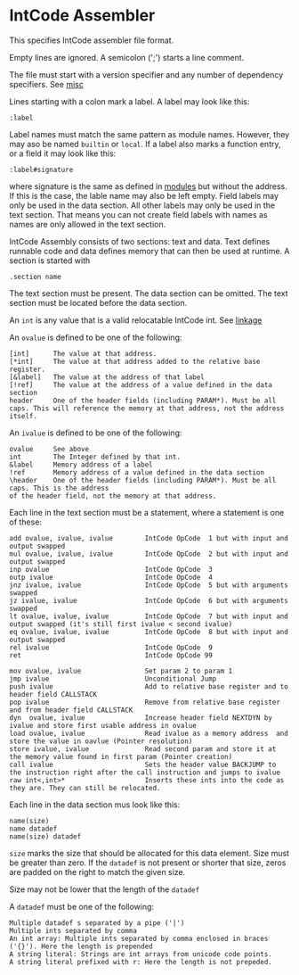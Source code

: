 # IntCode Assembler

This specifies IntCode assembler file format.

Empty lines are ignored. A semicolon (';') starts a line comment.

The file must start with a version specifier and any number of dependency specifiers. See [misc](misc.md)

Lines starting with a colon mark a label. A label may look like this:

```
:label
```

Label names must match the same pattern as module names. However, they may aso be named `builtin` or `local`.  If a label also marks a function entry, or a field it may look like this:

```
:label#signature
```

where signature is the same as defined in [modules](modules.md) but without the address. If this is the case, the lable name may also be left empty. Field labels may only be used in the data section. All other labels may only be used in the text section. That means you can not create field labels with names as names are only allowed in the text section.

IntCode Assembly consists of two sections: text and data. Text defines runnable code and data defines memory that can then be used at runtime. A section is started with

```
.section name
```

The text section must be present. The data section can be omitted. The text section must be located before the data section.

An `int` is any value that is a valid relocatable IntCode int. See [linkage](linkage.md)

An `ovalue` is defined to be one of the following:

```
[int]      The value at that address.
[*int]     The value at that address added to the relative base register.
[&label]   The value at the address of that label
[!ref]     The value at the address of a value defined in the data section
header     One of the header fields (including PARAM*). Must be all caps. This will reference the memory at that address, not the address itself.
```

An `ivalue` is defined to be one of the following:

```
ovalue     See above
int        The Integer defined by that int.
&label     Memory address of a label
!ref       Memory address of a value defined in the data section
\header    One of the header fields (including PARAM*). Must be all caps. This is the address
of the header field, not the memory at that address.
```

Each line  in the text section must be a statement, where a statement is one of these:

```
add ovalue, ivalue, ivalue        IntCode OpCode  1 but with input and output swapped
mul ovalue, ivalue, ivalue        IntCode OpCode  2 but with input and output swapped
inp ovalue                        IntCode OpCode  3
outp ivalue                       IntCode OpCode  4
jnz ivalue, ivalue                IntCode OpCode  5 but with arguments swapped
jz ivalue, ivalue                 IntCode OpCode  6 but with arguments swapped
lt ovalue, ivalue, ivalue         IntCode OpCode  7 but with input and output swapped (it's still first ivalue < second ivalue)
eq ovalue, ivalue, ivalue         IntCode OpCode  8 but with input and output swapped
rel ivalue                        IntCode OpCode  9
ret                               IntCode OpCode 99

mov ovalue, ivalue                Set param 2 to param 1
jmp ivalue                        Unconditional Jump
push ivalue                       Add to relative base register and to header field CALLSTACK
pop ivalue                        Remove from relative base register and from header field CALLSTACK
dyn  ovalue, ivalue               Increase header field NEXTDYN by ivalue and store first usable address in ovalue
load ovalue, ivalue               Read ivalue as a memory address  and store the value in oavlue (Pointer resolution)
store ivalue, ivalue              Read second param and store it at the memory value found in first param (Pointer creation)
call ivalue                       Sets the header value BACKJUMP to the instruction right after the call instruction and jumps to ivalue
raw int<,int>*                    Inserts these ints into the code as they are. They can still be relocated.
```

Each line in the data section mus look like this:

```
name(size)
name datadef
name(size) datadef
```

`size` marks the size that should be allocated for this data element. Size must be greater than zero. If the `datadef` is not present or shorter that size, zeros are padded on the right to match the given size.

Size may not be lower that the length of the `datadef`

A `datadef` must be one of the following:

```
Multiple datadef s separated by a pipe ('|')
Multiple ints separated by comma
An int array: Multiple ints separated by comma enclosed in braces ('{}'). Here the length is prepended
A string literal: Strings are int arrays from unicode code points.
A string literal prefixed with r: Here the length is not prepeded.
```